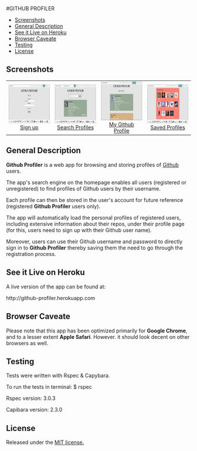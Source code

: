 #GITHUB PROFILER 

* [Screenshots](#screenshot)
* [General Description](#general-description)
* [See it Live on Heroku](#see-it-live-on-heroku)
* [Browser Caveate](#browser-caveate)
* [Testing](#testing)
* [License](#license)


## Screenshots

<table>
	<tr>
		<td align="center" width=25% >
			<a href="https://raw.githubusercontent.com/nadavmatalon/github-profiler/master/app/assets/images/app_screenshot_1.png" >
				<img src="app/assets/images/app_screenshot_1.png" height="105px" />
				Sign up
			</a>
		</td>
		<td align="center" width=25% >
			<a href="https://raw.githubusercontent.com/nadavmatalon/github-profiler/master/app/assets/images/app_screenshot_2.png">
				<img src="app/assets/images/app_screenshot_2.png" height="105px" />
				Search Profiles
			</a>
		</td>
		<td align="center" width=25% >
			<a href="https://raw.githubusercontent.com/nadavmatalon/github-profiler/master/app/assets/images/app_screenshot_3.png">
				<img src="app/assets/images/app_screenshot_3.png" height="105px" />
				My Github Profile
			</a>
		</td>
		<td align="center" width=25% >
			<a href="https://raw.githubusercontent.com/nadavmatalon/github-profiler/master/app/assets/images/app_screenshot_4.png">
				<img src="app/assets/images/app_screenshot_4.png" height="105px" />
				Saved Profiles
			</a>
		</td>
	</tr>
</table>

##  General Description

<p><strong>Github Profiler</strong> is a web app for browsing and storing profiles of 
<a href="http://www.github.com">Github</a> users.</p> 

<p>The app's search engine on the homepage enables all users (registered or 
unregistered) to find profiles of Github users by their username.</p>

<p>Each profile can then be stored in the user's account for future reference (registered
<strong>Github Profiler</strong> users only).</p> 

<p>The app will automatically load the personal profiles of registered users,
including extensive information about their repos, under their profile page
(for this, users need to sign up with their Github user name).</p>

<p>Moreover, users can use their Github username and password to directly sign in to
<strong>Github Profiler</strong> thereby saving them the need to go through
the registration process.</p>


##  See it Live on Heroku
			
<p>A live version of the app can be found at:</p> 
<p>http://github-profiler.herokuapp.com</p>


##  Browser Caveate

<p>Please note that this app has been optimized primarily for <strong>Google Chrome</strong>, 
and to a lesser extent <strong>Apple Safari</strong>. However. it should look decent on other
browsers as well.</p>


##  Testing

<p>Tests were written with Rspec & Capybara.</p>

<p>To run the tests in terminal: $ rspec</p>

<p>Rspec version: 3.0.3</p>

<p>Capibara version: 2.3.0</p>


##  License

<p>Released under the <a href="http://www.opensource.org/licenses/MIT">MIT license.</a></p>



